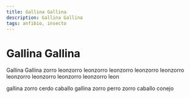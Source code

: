 ```yaml
---
title: Gallina Gallina
description: Gallina Gallina
tags: anfibio, insecto
---
```


# Gallina Gallina

Gallina Gallina zorro leonzorro leonzorro leonzorro leonzorro leonzorro leonzorro leonzorro leonzorro leonzorro leon

gallina zorro cerdo caballo gallina zorro perro zorro caballo conejo